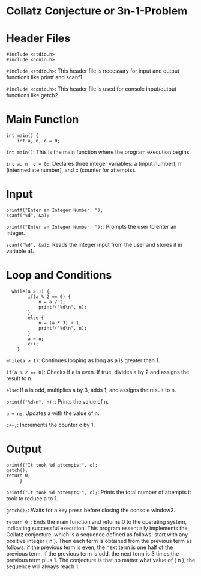 # Collatz Conjecture or 3n-1-Problem

# Header Files
```
#include <stdio.h>
#include <conio.h>
```

`#include <stdio.h>`: This header file is necessary for input and output functions like printf and scanf1.

`#include <conio.h>`: This header file is used for console input/output functions like getch2.

# Main Function
```
int main() {
    int a, n, c = 0;
```
`int main()`: This is the main function where the program execution begins.

`int a, n, c = 0;`: Declares three integer variables: a (input number), n (intermediate number), and c (counter for attempts).

# Input
    printf("Enter an Integer Number: ");
    scanf("%d", &a);

`printf("Enter an Integer Number: ");`: Prompts the user to enter an integer.

`scanf("%d", &a);`: Reads the integer input from the user and stores it in variable a1.

# Loop and Conditions
  
```
  while(a > 1) {
        if(a % 2 == 0) {
            n = a / 2;
            printf("%d\n", n);
        }
        else {
            n = (a * 3) + 1;
            printf("%d\n", n);
        }
        a = n;
        c++;
    }
```
`while(a > 1)`: Continues looping as long as a is greater than 1.

`if(a % 2 == 0)`: Checks if a is even. If true, divides a by 2 and assigns the result to n.

`else`: If a is odd, multiplies a by 3, adds 1, and assigns the result to n.

`printf("%d\n", n);`: Prints the value of n.

`a = n;`: Updates a with the value of n.

`c++;`: Increments the counter c by 1.

# Output
    printf("It took %d attempts!", c);
    getch();
    return 0;                                                                                                                                                                                                                                                                  
         }

`printf("It took %d attempts!", c);`: Prints the total number of attempts it took to reduce a to 1.

`getch();`: Waits for a key press before closing the console window2.

`return 0;`: Ends the main function and returns 0 to the operating system, indicating successful execution.
This program essentially implements the Collatz conjecture, which is a sequence defined as follows: start with any positive integer ( n ). Then each term is obtained from the previous term as follows: if the previous term is even, the next term is one half of the previous term. If the previous term is odd, the next term is 3 times the previous term plus 1. The conjecture is that no matter what value of ( n ), the sequence will always reach 1.
